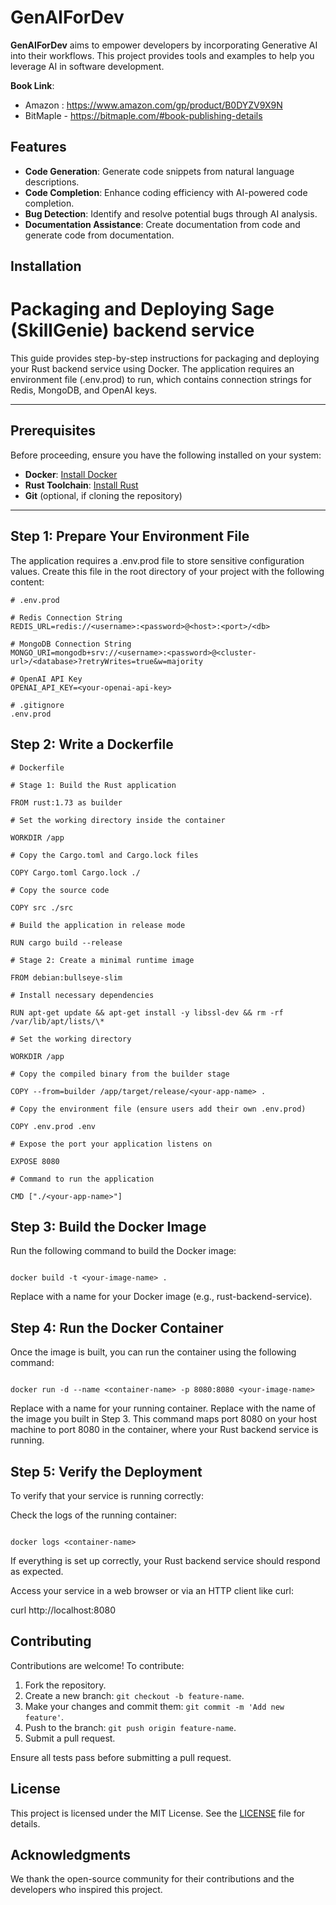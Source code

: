 # GenAIForDev

**GenAIForDev** aims to empower developers by incorporating Generative AI into their workflows. This project provides
tools and examples to help you leverage AI in software development.

**Book Link**: 
 - Amazon : https://www.amazon.com/gp/product/B0DYZV9X9N
 - BitMaple - https://bitmaple.com/#book-publishing-details

## Features

- **Code Generation**: Generate code snippets from natural language descriptions.
- **Code Completion**: Enhance coding efficiency with AI-powered code completion.
- **Bug Detection**: Identify and resolve potential bugs through AI analysis.
- **Documentation Assistance**: Create documentation from code and generate code from documentation.

## Installation

# Packaging and Deploying Sage (SkillGenie) backend service

This guide provides step-by-step instructions for packaging and deploying your Rust backend service using Docker. The
application requires an environment file (.env.prod) to run, which contains connection strings for Redis, MongoDB, and
OpenAI keys.

---

## Prerequisites

Before proceeding, ensure you have the following installed on your system:

- **Docker**: [Install Docker](https://docs.docker.com/get-docker/)
- **Rust Toolchain**: [Install Rust](https://www.rust-lang.org/tools/install)
- **Git** (optional, if cloning the repository)

---

## Step 1: Prepare Your Environment File

The application requires a .env.prod file to store sensitive configuration values. Create this file in the root
directory of your project with the following content:

```
# .env.prod

# Redis Connection String
REDIS_URL=redis://<username>:<password>@<host>:<port>/<db>

# MongoDB Connection String
MONGO_URI=mongodb+srv://<username>:<password>@<cluster-url>/<database>?retryWrites=true&w=majority

# OpenAI API Key
OPENAI_API_KEY=<your-openai-api-key>

# .gitignore
.env.prod
```

## Step 2: Write a Dockerfile

```
# Dockerfile

# Stage 1: Build the Rust application

FROM rust:1.73 as builder

# Set the working directory inside the container

WORKDIR /app

# Copy the Cargo.toml and Cargo.lock files

COPY Cargo.toml Cargo.lock ./

# Copy the source code

COPY src ./src

# Build the application in release mode

RUN cargo build --release

# Stage 2: Create a minimal runtime image

FROM debian:bullseye-slim

# Install necessary dependencies

RUN apt-get update && apt-get install -y libssl-dev && rm -rf /var/lib/apt/lists/\*

# Set the working directory

WORKDIR /app

# Copy the compiled binary from the builder stage

COPY --from=builder /app/target/release/<your-app-name> .

# Copy the environment file (ensure users add their own .env.prod)

COPY .env.prod .env

# Expose the port your application listens on

EXPOSE 8080

# Command to run the application

CMD ["./<your-app-name>"]

```

## Step 3: Build the Docker Image

Run the following command to build the Docker image:

```

docker build -t <your-image-name> .

```

Replace <your-image-name> with a name for your Docker image (e.g., rust-backend-service).

## Step 4: Run the Docker Container

Once the image is built, you can run the container using the following command:

```

docker run -d --name <container-name> -p 8080:8080 <your-image-name>

```

Replace <container-name> with a name for your running container. Replace <your-image-name> with the name of the image
you built in Step 3. This command maps port 8080 on your host machine to port 8080 in the container, where your Rust
backend service is running.

## Step 5: Verify the Deployment

To verify that your service is running correctly:

Check the logs of the running container:

```

docker logs <container-name>

```

If everything is set up correctly, your Rust backend service should respond as expected.

Access your service in a web browser or via an HTTP client like curl:

curl http://localhost:8080

## Contributing

Contributions are welcome! To contribute:

1. Fork the repository.
2. Create a new branch: `git checkout -b feature-name`.
3. Make your changes and commit them: `git commit -m 'Add new feature'`.
4. Push to the branch: `git push origin feature-name`.
5. Submit a pull request.

Ensure all tests pass before submitting a pull request.

## License

This project is licensed under the MIT License. See the [LICENSE](LICENSE) file for details.

## Acknowledgments

We thank the open-source community for their contributions and the developers who inspired this project.
